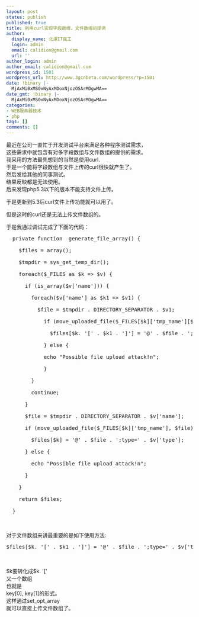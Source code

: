 ```yaml
---
layout: post
status: publish
published: true
title: 利用curl实现字段数组，文件数组的提供
author:
  display_name: 北漂IT民工
  login: admin
  email: calidion@gmail.com
  url: ''
author_login: admin
author_email: calidion@gmail.com
wordpress_id: 1501
wordpress_url: http://www.3gcnbeta.com/wordpress/?p=1501
date: !binary |-
  MjAxMi0xMS0xNyAxMDoxNjozOSArMDgwMA==
date_gmt: !binary |-
  MjAxMi0xMS0xNyAxMDoxNjozOSArMDgwMA==
categories:
- WEB服务器技术
- php
tags: []
comments: []
---
```

<p>最近在公司一直忙于开发测试平台来满足各种程序测试需求，<br />
这些需求中就包含有对多字段数组与文件数组的提供的需求。<br />
我采用的方法最先想到的当然是使用curl.<br />
于是一个能将字段数组与文件上传的curl很快就产生了。<br />
然后发给其他的同事测试。<br />
结果反映都是无法使用。<br />
后来发现php5.3以下的版本不能支持文件上传。</p>
<p>于是更新到5.3后curl文件上传功能就可以用了。</p>
<p>但是这时的curl还是无法上传文件数组的。</p>
<p>于是我通过调试完成了下面的代码：</p>
<pre name='code' class="php">
  private function  generate_file_array() {<br />
    $files = array();<br />
    $tmpdir = sys_get_temp_dir();<br />
    foreach($_FILES as $k => $v) {<br />
      if (is_array($v['name'])) {<br />
        foreach($v['name'] as $k1 => $v1) {<br />
          $file = $tmpdir . DIRECTORY_SEPARATOR . $v1;<br />
            if (move_uploaded_file($_FILES[$k]['tmp_name'][$k1], $file)) {<br />
              $files[$k. '[' . $k1 . ']'] = '@' . $file . ';type=' . $v['type'][$k1];<br />
            } else {<br />
            echo "Possible file upload attack!n";<br />
            }<br />
        }<br />
        continue;<br />
      }<br />
      $file = $tmpdir . DIRECTORY_SEPARATOR . $v['name'];<br />
      if (move_uploaded_file($_FILES[$k]['tmp_name'], $file)) {<br />
        $files[$k] = '@' . $file . ';type=' . $v['type'];<br />
      } else {<br />
        echo "Possible file upload attack!n";<br />
      }<br />
    }<br />
    return $files;<br />
  }<br />
</pre><br />
对于文件数组来讲最重要的是如下使用方法:</p>
<pre name='code' class="php">
$files[$k. '[' . $k1 . ']'] = '@' . $file . ';type=' . $v['type'][$k1];<br />
</pre><br />
$k要转化成$k. '['<br />
又一个数组<br />
也就是<br />
key[0], key[1]的形式。<br />
这样通过set_opt_array<br />
就可以直接上传文件数组了。</p>
